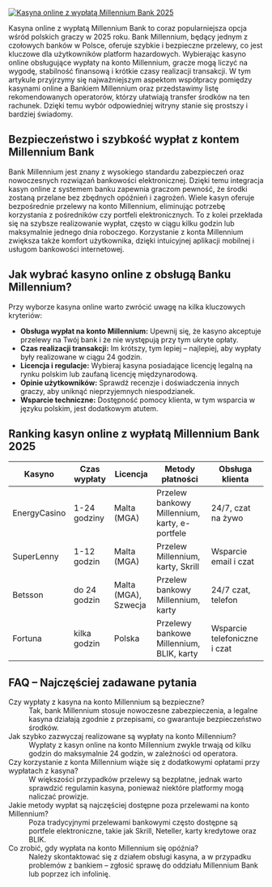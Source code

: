 [![Kasyna online z wypłatą Millennium Bank 2025](https://123-caf.pages.dev/gitsignup.png)](https://vrmoo.ru/Bt82HjjY)

<p>Kasyna online z wypłatą Millennium Bank to coraz popularniejsza opcja wśród polskich graczy w 2025 roku. Bank Millennium, będący jednym z czołowych banków w Polsce, oferuje szybkie i bezpieczne przelewy, co jest kluczowe dla użytkowników platform hazardowych. Wybierając kasyno online obsługujące wypłaty na konto Millennium, gracze mogą liczyć na wygodę, stabilność finansową i krótkie czasy realizacji transakcji. W tym artykule przyjrzymy się najważniejszym aspektom współpracy pomiędzy kasynami online a Bankiem Millennium oraz przedstawimy listę rekomendowanych operatorów, którzy ułatwiają transfer środków na ten rachunek. Dzięki temu wybór odpowiedniej witryny stanie się prostszy i bardziej świadomy.</p>  <h2>Bezpieczeństwo i szybkość wypłat z kontem Millennium Bank</h2> <p>Bank Millennium jest znany z wysokiego standardu zabezpieczeń oraz nowoczesnych rozwiązań bankowości elektronicznej. Dzięki temu integracja kasyn online z systemem banku zapewnia graczom pewność, że środki zostaną przelane bez zbędnych opóźnień i zagrożeń. Wiele kasyn oferuje bezpośrednie przelewy na konto Millennium, eliminując potrzebę korzystania z pośredników czy portfeli elektronicznych. To z kolei przekłada się na szybsze realizowanie wypłat, często w ciągu kilku godzin lub maksymalnie jednego dnia roboczego. Korzystanie z konta Millennium zwiększa także komfort użytkownika, dzięki intuicyjnej aplikacji mobilnej i usługom bankowości internetowej.</p>  <h2>Jak wybrać kasyno online z obsługą Banku Millennium?</h2> <p>Przy wyborze kasyna online warto zwrócić uwagę na kilka kluczowych kryteriów:</p> <ul>   <li><strong>Obsługa wypłat na konto Millennium:</strong> Upewnij się, że kasyno akceptuje przelewy na Twój bank i że nie występują przy tym ukryte opłaty.</li>   <li><strong>Czas realizacji transakcji:</strong> Im krótszy, tym lepiej – najlepiej, aby wypłaty były realizowane w ciągu 24 godzin.</li>   <li><strong>Licencja i regulacje:</strong> Wybieraj kasyna posiadające licencję legalną na rynku polskim lub zaufaną licencję międzynarodową.</li>   <li><strong>Opinie użytkowników:</strong> Sprawdź recenzje i doświadczenia innych graczy, aby uniknąć nieprzyjemnych niespodzianek.</li>   <li><strong>Wsparcie techniczne:</strong> Dostępność pomocy klienta, w tym wsparcia w języku polskim, jest dodatkowym atutem.</li> </ul>  <h2>Ranking kasyn online z wypłatą Millennium Bank 2025</h2> <table>   <thead>     <tr>       <th>Kasyno</th>       <th>Czas wypłaty</th>       <th>Licencja</th>       <th>Metody płatności</th>       <th>Obsługa klienta</th>     </tr>   </thead>   <tbody>     <tr>       <td>EnergyCasino</td>       <td>1-24 godziny</td>       <td>Malta (MGA)</td>       <td>Przelew bankowy Millennium, karty, e-portfele</td>       <td>24/7, czat na żywo</td>     </tr>     <tr>       <td>SuperLenny</td>       <td>1-12 godzin</td>       <td>Malta (MGA)</td>       <td>Przelew Millennium, karty, Skrill</td>       <td>Wsparcie email i czat</td>     </tr>     <tr>       <td>Betsson</td>       <td>do 24 godzin</td>       <td>Malta (MGA), Szwecja</td>       <td>Przelew bankowy Millennium, karty</td>       <td>24/7 czat, telefon</td>     </tr>     <tr>       <td>Fortuna</td>       <td>kilka godzin</td>       <td>Polska</td>       <td>Przelewy bankowe Millennium, BLIK, karty</td>       <td>Wsparcie telefoniczne i czat</td>     </tr>   </tbody> </table>  <h2>FAQ – Najczęściej zadawane pytania</h2> <dl>   <dt>Czy wypłaty z kasyna na konto Millennium są bezpieczne?</dt>   <dd>Tak, bank Millennium stosuje nowoczesne zabezpieczenia, a legalne kasyna działają zgodnie z przepisami, co gwarantuje bezpieczeństwo środków.</dd>    <dt>Jak szybko zazwyczaj realizowane są wypłaty na konto Millennium?</dt>   <dd>Wypłaty z kasyn online na konto Millennium zwykle trwają od kilku godzin do maksymalnie 24 godzin, w zależności od operatora.</dd>    <dt>Czy korzystanie z konta Millennium wiąże się z dodatkowymi opłatami przy wypłatach z kasyna?</dt>   <dd>W większości przypadków przelewy są bezpłatne, jednak warto sprawdzić regulamin kasyna, ponieważ niektóre platformy mogą naliczać prowizje.</dd>    <dt>Jakie metody wypłat są najczęściej dostępne poza przelewami na konto Millennium?</dt>   <dd>Poza tradycyjnymi przelewami bankowymi często dostępne są portfele elektroniczne, takie jak Skrill, Neteller, karty kredytowe oraz BLIK.</dd>    <dt>Co zrobić, gdy wypłata na konto Millennium się opóźnia?</dt>   <dd>Należy skontaktować się z działem obsługi kasyna, a w przypadku problemów z bankiem – zgłosić sprawę do oddziału Millennium Bank lub poprzez ich infolinię.</dd> </dl>